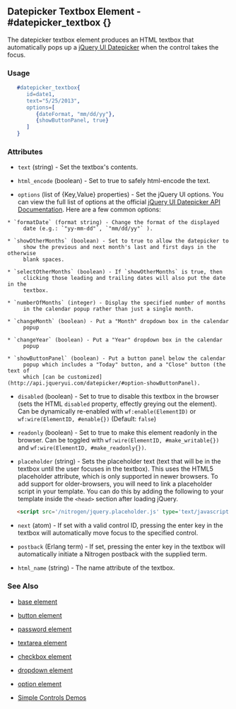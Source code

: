 
## Datepicker Textbox Element - #datepicker_textbox {}

  The datepicker textbox element produces an HTML textbox that automatically
  pops up a [jQuery UI Datepicker](http://jqueryui.com/datepicker/) when the
  control takes the focus.

### Usage

```erlang
   #datepicker_textbox{
      id=date1,
      text="5/25/2013",
      options=[
         {dateFormat, "mm/dd/yy"},
         {showButtonPanel, true}
      ]
   }

```

### Attributes

   * `text` (string) - Set the textbox's contents.

   * `html_encode` (boolean) - Set to true to safely html-encode the text.

   * `options` (list of {Key,Value} properties) - Set the jQuery UI options. You can view the full
      list of options at the official [jQuery UI Datepicker API Documentation](http://api.jqueryui.com/datepicker/).
      Here are a few common options:

    * `formatDate` (format string) - Change the format of the displayed
         date (e.g.: `"yy-mm-dd"`, `"mm/dd/yy"` ).

    * `showOtherMonths` (boolean) - Set to true to allow the datepicker to
         show the previous and next month's last and first days in the otherwise
         blank spaces.

    * `selectOtherMonths` (boolean) - If `showOtherMonths` is true, then
         clicking those leading and trailing dates will also put the date in the
         textbox.

    * `numberOfMonths` (integer) - Display the specified number of months
         in the calendar popup rather than just a single month.

    * `changeMonth` (boolean) - Put a "Month" dropdown box in the calendar
         popup

    * `changeYear` (boolean) - Put a "Year" dropdown box in the calendar
         popup

    * `showButtonPanel` (boolean) - Put a button panel below the calendar
         popup which includes a "Today" button, and a "Close" button (the text of
         which [can be customized](http://api.jqueryui.com/datepicker/#option-showButtonPanel).

   * `disabled` (boolean) - Set to true to disable this textbox in the
      browser (sets the HTML `disabled` property, effectly greying out the
      element). Can be dynamically re-enabled with `wf:enable(ElementID)` or
      `wf:wire(ElementID, #enable{})` (Default: `false`)

   * `readonly` (boolean) - Set to true to make this element readonly in the
      browser. Can be toggled with `wf:wire(ElementID, #make_writable{})` and
      `wf:wire(ElementID, #make_readonly{})`.

   * `placeholder` (string) - Sets the placeholder text (text that will be
      in the textbox until the user focuses in the textbox). This uses the
      HTML5 placeholder attribute, which is only supported in newer browsers.
      To add support for older-browsers, you will need to link a placeholder
      script in your template. You can do this by adding the following to your
      template inside the `<head>` section after loading jQuery. 

```html
   <script src='/nitrogen/jquery.placeholder.js' type='text/javascript'></script>

```

   * `next` (atom) - If set with a valid control ID, pressing the enter key
      in the textbox will automatically move focus to the specified control.

   * `postback` (Erlang term) - If set, pressing the enter key in the
      textbox will automatically initiate a Nitrogen postback with the supplied
      term.

   * `html_name` (string) - The name attribute of the textbox.

### See Also

 *  [base element](base_element)

 *  [button element](./button.html)

 *  [password element](./password.html)

 *  [textarea element](./textarea.html)

 *  [checkbox element](./checkbox.html)

 *  [dropdown element](./dropdown.html)

 *  [option element](./option.html)

 *  [Simple Controls Demos](http://nitrogenproject.com/demos/simplecontrols)
 
